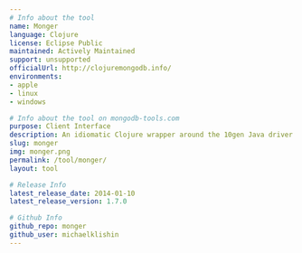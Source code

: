 ```yaml
---
# Info about the tool
name: Monger
language: Clojure
license: Eclipse Public
maintained: Actively Maintained
support: unsupported
officialUrl: http://clojuremongodb.info/
environments:
- apple
- linux
- windows

# Info about the tool on mongodb-tools.com
purpose: Client Interface
description: An idiomatic Clojure wrapper around the 10gen Java driver.
slug: monger
img: monger.png
permalink: /tool/monger/
layout: tool

# Release Info
latest_release_date: 2014-01-10
latest_release_version: 1.7.0

# Github Info
github_repo: monger
github_user: michaelklishin
---
```


